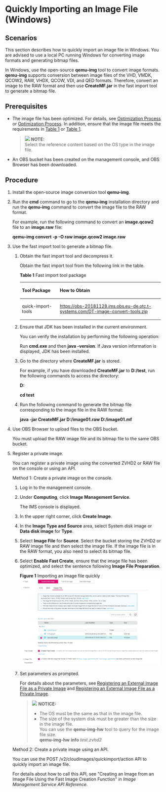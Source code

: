 # Quickly Importing an Image File \(Windows\)<a name="EN-US_TOPIC_0174703579"></a>

## Scenarios<a name="section12126161523313"></a>

This section describes how to quickly import an image file in Windows. You are advised to use a local PC running Windows for converting image formats and generating bitmap files.

In Windows, use the open-source  **qemu-img**  tool to convert image formats.  **qemu-img**  supports conversion between image files of the VHD, VMDK, QCOW2, RAW, VHDX, QCOW, VDI, and QED formats. Therefore, convert an image to the RAW format and then use  **CreateMF.jar**  in the fast import tool to generate a bitmap file.

## Prerequisites<a name="section1892165619595"></a>

-   The image file has been optimized. For details, see  [Optimization Process](optimization-process-(windows).md)  or  [Optimization Process](optimization-process-(linux).md). In addition, ensure that the image file meets the requirements in  [Table 1](preparing-an-image-file-(windows).md#table85212269215)  or  [Table 1](preparing-an-image-file-(linux).md#table85212269215).

    >![](/images/icon-note.gif) **NOTE:**   
    >Select the reference content based on the OS type in the image file.  

-   An OBS bucket has been created on the management console, and OBS Browser has been downloaded.

## Procedure<a name="section10894927133216"></a>

1.  Install the open-source image conversion tool  **qemu-img**.
2.  Run the  **cmd**  command to go to the  **qemu-img**  installation directory and run the  **qemu-img**  command to convert the image file to the RAW format.

    For example, run the following command to convert an  **image.qcow2**  file to an  **image.raw**  file:

    **qemu-img convert -p -O raw image.qcow2 image.raw**

3.  Use the fast import tool to generate a bitmap file.
    1.  Obtain the fast import tool and decompress it.

        Obtain the fast import tool from the following link in the table.

        **Table  1**  Fast import tool package

        <a name="table69651049112418"></a>
        <table><thead align="left"><tr id="row996618490249"><th class="cellrowborder" valign="top" width="26.840000000000003%" id="mcps1.2.3.1.1"><p id="p117482592122"><a name="p117482592122"></a><a name="p117482592122"></a>Tool Package</p>
        </th>
        <th class="cellrowborder" valign="top" width="73.16%" id="mcps1.2.3.1.2"><p id="p774995919129"><a name="p774995919129"></a><a name="p774995919129"></a>How to Obtain</p>
        </th>
        </tr>
        </thead>
        <tbody><tr id="row1596614496243"><td class="cellrowborder" valign="top" width="26.840000000000003%" headers="mcps1.2.3.1.1 "><p id="p892264334719"><a name="p892264334719"></a><a name="p892264334719"></a>quick-import-tools</p>
        </td>
        <td class="cellrowborder" valign="top" width="73.16%" headers="mcps1.2.3.1.2 "><p id="p3750175910127"><a name="p3750175910127"></a><a name="p3750175910127"></a><a href="https://obs-20181128.ims.obs.eu-de.otc.t-systems.com/DT-image-convert-tools.zip" target="_blank" rel="noopener noreferrer">https://obs-20181128.ims.obs.eu-de.otc.t-systems.com/DT-image-convert-tools.zip</a></p>
        </td>
        </tr>
        </tbody>
        </table>

    2.  Ensure that JDK has been installed in the current environment.

        You can verify the installation by performing the following operation:

        Run  **cmd.exe**  and then  **java -version**. If Java version information is displayed, JDK has been installed.

    3.  Go to the directory where  **CreateMF.jar**  is stored.

        For example, if you have downloaded  **CreateMF.jar**  to  **D:/test**, run the following commands to access the directory:

        **D:**

        **cd test**

    4.  Run the following command to generate the bitmap file corresponding to the image file in the RAW format:

        **java -jar CreateMF.jar D:/image01.raw D:/image01.mf**

4.  Use OBS Browser to upload files to the OBS bucket.

    You must upload the RAW image file and its bitmap file to the same OBS bucket.

5.  Register a private image.

    You can register a private image using the converted ZVHD2 or RAW file on the console or using an API.

    Method 1: Create a private image on the console.

    1.  Log in to the management console.
    2.  Under  **Computing**, click  **Image Management Service**.

        The IMS console is displayed.

    3.  In the upper right corner, click  **Create Image**.
    4.  In the  **Image Type and Source**  area, select  System disk image  or  **Data disk image**  for  **Type**.
    5.  Select  **Image File**  for  **Source**. Select the bucket storing the ZVHD2 or RAW image file and then select the image file. If the image file is in the RAW format, you also need to select its bitmap file.
    6.  Select  **Enable Fast Create**, ensure that the image file has been optimized, and select the sentence following  **Image File Preparation**.

        **Figure  1**  Importing an image file quickly<a name="en-us_topic_0133773660_fig91021219113612"></a>  
        ![](figures/importing-an-image-file-quickly.png "importing-an-image-file-quickly")

    7.  Set parameters as prompted.

        For details about the parameters, see  [Registering an External Image File as a Private Image](registering-an-external-image-file-as-a-private-image-(windows).md)  and  [Registering an External Image File as a Private Image](registering-an-external-image-file-as-a-private-image-(linux).md).

        >![](/images/icon-notice.gif) **NOTICE:**   
        >-   The OS must be the same as that in the image file.  
        >-   The size of the system disk must be greater than the size in the image file.  
        >    You can use the  **qemu-img-hw**  tool to query for the image file size.  
        >    **qemu-img-hw** **info** _test.zvhd2_  


    Method 2: Create a private image using an API.

    You can use the POST /v2/cloudimages/quickimport/action API to quickly import an image file.

    For details about how to call this API, see "Creating an Image from an Image File Using the Fast Image Creation Function" in  _Image Management Service API Reference_.


